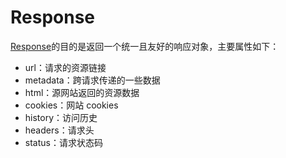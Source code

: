 # Response

[Response](https://github.com/xunzhuo/airspider/blob/master/airspider/response.py)的目的是返回一个统一且友好的响应对象，主要属性如下：
- url：请求的资源链接
- metadata：跨请求传递的一些数据
- html：源网站返回的资源数据
- cookies：网站 cookies
- history：访问历史
- headers：请求头
- status：请求状态码